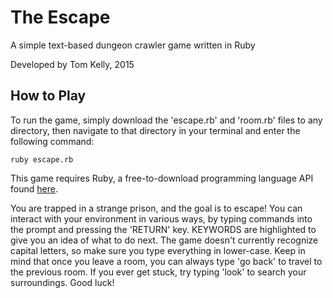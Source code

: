 # The Escape

A simple text-based dungeon crawler game written in Ruby

Developed by Tom Kelly, 2015

## How to Play

To run the game, simply download the 'escape.rb' and 'room.rb' files to any directory,
then navigate to that directory in your terminal and enter the following command:
```
ruby escape.rb
```
This game requires Ruby, a free-to-download programming language API found [here](https://www.ruby-lang.org/en/downloads/).

You are trapped in a strange prison, and the goal is to escape!
You can interact with your environment in various ways, by typing commands into the
prompt and pressing the 'RETURN' key.  KEYWORDS are highlighted to give you an idea
of what to do next.  The game doesn't currently recognize capital letters, so make
sure you type everything in lower-case.  Keep in mind that once you leave a room,
you can always type 'go back' to travel to the previous room.  If you ever get
stuck, try typing 'look' to search your surroundings.  Good luck!
